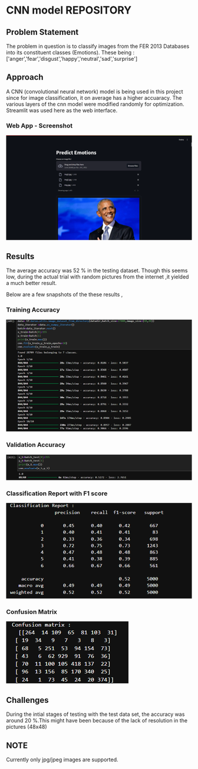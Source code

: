 # CNN model REPOSITORY

## Problem Statement
The problem in question is to classify images from the FER 2013 Databases into its constituent classes (Emotions).
These being : ['anger','fear','disgust','happy','neutral','sad','surprise']

## Approach
A CNN (convolutional neural network) model is being used in this project since for image classification, it on average has a higher accuaracy.
The various layers of the cnn model were modified randomly for optimization. 
Streamlit was used here as the web interface.

### Web App - Screenshot
![Web App](https://github.com/Vish268/CNN_FER2013/blob/main/screenshots/Streamlit_app_screenshot.png)

## Results
The average accuracy was 52 % in the testing dataset. Though this seems low, during the actual trial with random pictures from the internet ,it yielded a much better result.

Below are a few snapshots of the these results ,

### Training Accuracy
![Training Accuracy](https://github.com/Vish268/CNN_FER2013/blob/main/screenshots/Screenshot%202024-12-16%20094200.png)

### Validation Accuracy
![Validation Accuracy](https://github.com/Vish268/CNN_FER2013/blob/main/screenshots/Screenshot%202024-12-16%20094224.png)

### Classification Report with F1 score
![Classification Report](https://github.com/Vish268/CNN_FER2013/blob/main/screenshots/Screenshot%202024-12-16%20134417.png)

### Confusion Matrix
![Confusion Matrix](https://github.com/Vish268/CNN_FER2013/blob/main/screenshots/Screenshot%202024-12-16%20134804.png)

## Challenges
During the intial stages of testing with the test data set, the accuracy was around 20 %.This might have been because of the lack of resolution in the pictures (48x48)


## NOTE
Currently only jpg/jpeg images are supported.
